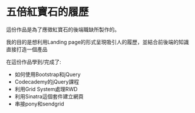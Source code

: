 # 五倍紅寶石的履歷

這份作品是為了應徵紅寶石的後端職缺所製作的。

我的目的是想利用Landing page的形式呈現吸引人的履歷，並結合前後端的知識直接打造一個產品

在這份作品學到/完成了:

+ 如何使用Bootstrap和jQuery
+ Codecademy的jQuery課程
+ 利用Grid System處理RWD
+ 利用Sinatra這個套件建立網頁
+ 串接pony和sendgrid
